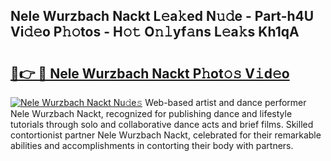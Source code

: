 ## Nele Wurzbach Nackt L𝚎a𝚔ed N𝚞𝚍e - Part-h4U Vi𝚍𝚎o P𝚑𝚘tos - H𝚘𝚝 O𝚗𝚕yf𝚊ns L𝚎a𝚔s Kh1qA

# <h2><a href="http://kf8w374.oniu.top/?m=Nele+Wurzbach+Nackt">🔗👉 🔴 Nele Wurzbach Nackt P𝚑ot𝚘𝚜 V𝚒d𝚎o</a></h2>

[![Nele Wurzbach Nackt Nu𝚍e𝚜](https://i.imgur.com/0qMVB7G.gif)](http://kf8w374.oniu.top/?m=Nele+Wurzbach+Nackt)
Web-based artist and dance performer Nele Wurzbach Nackt, recognized for publishing dance and lifestyle tutorials through solo and collaborative dance acts and brief films. Skilled contortionist partner Nele Wurzbach Nackt, celebrated for their remarkable abilities and accomplishments in contorting their body with partners.  
